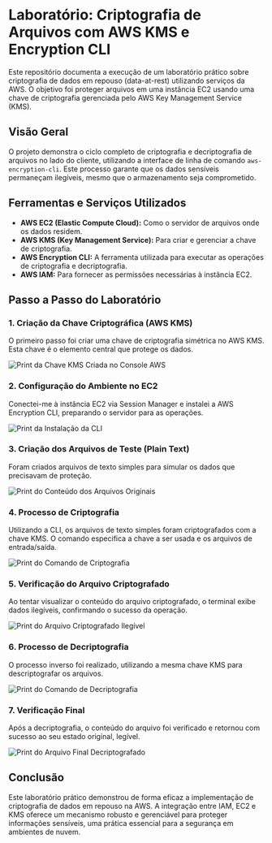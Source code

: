 # Laboratório: Criptografia de Arquivos com AWS KMS e Encryption CLI

Este repositório documenta a execução de um laboratório prático sobre criptografia de dados em repouso (data-at-rest) utilizando serviços da AWS. O objetivo foi proteger arquivos em uma instância EC2 usando uma chave de criptografia gerenciada pelo AWS Key Management Service (KMS).

## Visão Geral

O projeto demonstra o ciclo completo de criptografia e decriptografia de arquivos no lado do cliente, utilizando a interface de linha de comando `aws-encryption-cli`. Este processo garante que os dados sensíveis permaneçam ilegíveis, mesmo que o armazenamento seja comprometido.

## Ferramentas e Serviços Utilizados

* **AWS EC2 (Elastic Compute Cloud):** Como o servidor de arquivos onde os dados residem.
* **AWS KMS (Key Management Service):** Para criar e gerenciar a chave de criptografia.
* **AWS Encryption CLI:** A ferramenta utilizada para executar as operações de criptografia e decriptografia.
* **AWS IAM:** Para fornecer as permissões necessárias à instância EC2.

## Passo a Passo do Laboratório

### 1. Criação da Chave Criptográfica (AWS KMS)
O primeiro passo foi criar uma chave de criptografia simétrica no AWS KMS. Esta chave é o elemento central que protege os dados.

![Print da Chave KMS Criada no Console AWS](caminho/para/seu/print-1.png)

### 2. Configuração do Ambiente no EC2
Conectei-me à instância EC2 via Session Manager e instalei a AWS Encryption CLI, preparando o servidor para as operações.

![Print da Instalação da CLI](caminho/para/seu/print-2.png)

### 3. Criação dos Arquivos de Teste (Plain Text)
Foram criados arquivos de texto simples para simular os dados que precisavam de proteção.

![Print do Conteúdo dos Arquivos Originais](caminho/para/seu/print-3.png)

### 4. Processo de Criptografia
Utilizando a CLI, os arquivos de texto simples foram criptografados com a chave KMS. O comando especifica a chave a ser usada e os arquivos de entrada/saída.

![Print do Comando de Criptografia](caminho/para/seu/print-4.png)

### 5. Verificação do Arquivo Criptografado
Ao tentar visualizar o conteúdo do arquivo criptografado, o terminal exibe dados ilegíveis, confirmando o sucesso da operação.

![Print do Arquivo Criptografado Ilegível](caminho/para/seu/print-5.png)

### 6. Processo de Decriptografia
O processo inverso foi realizado, utilizando a mesma chave KMS para descriptografar os arquivos.

![Print do Comando de Decriptografia](caminho/para/seu/print-6.png)

### 7. Verificação Final
Após a decriptografia, o conteúdo do arquivo foi verificado e retornou com sucesso ao seu estado original, legível.

![Print do Arquivo Final Decriptografado](caminho/para/seu/print-7.png)

## Conclusão

Este laboratório prático demonstrou de forma eficaz a implementação de criptografia de dados em repouso na AWS. A integração entre IAM, EC2 e KMS oferece um mecanismo robusto e gerenciável para proteger informações sensíveis, uma prática essencial para a segurança em ambientes de nuvem.
